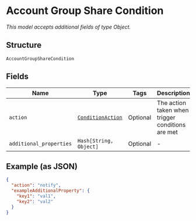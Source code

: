 
# Account Group Share Condition

*This model accepts additional fields of type Object.*

## Structure

`AccountGroupShareCondition`

## Fields

| Name | Type | Tags | Description |
|  --- | --- | --- | --- |
| `action` | [`ConditionAction`](../../doc/models/condition-action.md) | Optional | The action taken when trigger conditions are met |
| `additional_properties` | `Hash[String, Object]` | Optional | - |

## Example (as JSON)

```json
{
  "action": "notify",
  "exampleAdditionalProperty": {
    "key1": "val1",
    "key2": "val2"
  }
}
```

